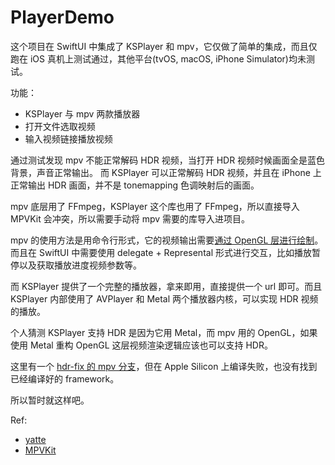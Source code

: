 # PlayerDemo

这个项目在 SwiftUI 中集成了 KSPlayer 和 mpv，它仅做了简单的集成，而且仅跑在 iOS 真机上测试通过，其他平台(tvOS, macOS, iPhone Simulator)均未测试。

功能：

- KSPlayer 与 mpv 两款播放器
- 打开文件选取视频
- 输入视频链接播放视频


通过测试发现 mpv 不能正常解码 HDR 视频，当打开 HDR 视频时候画面全是蓝色背景，声音正常输出。
而 KSPlayer 可以正常解码 HDR 视频，并且在 iPhone 上正常输出 HDR 画面，并不是 tonemapping 色调映射后的画面。

mpv 底层用了 FFmpeg，KSPlayer 这个库也用了 FFmpeg，所以直接导入 MPVKit 会冲突，所以需要手动将 mpv 需要的库导入进项目。

mpv 的使用方法是用命令行形式，它的视频输出需要[通过 OpenGL 层进行绘制](https://github.com/FaiChou/PlayerDemo-iOS/blob/main/PlayerDemoIOS/MPV/MPVViewController.swift#L121C17-L121C42)。而且在 SwiftUI 中需要使用 delegate + Represental 形式进行交互，比如播放暂停以及获取播放进度视频参数等。

而 KSPlayer 提供了一个完整的播放器，拿来即用，直接提供一个 url 即可。而且 KSPlayer 内部使用了 AVPlayer 和 Metal 两个播放器内核，可以实现 HDR 视频的播放。

个人猜测 KSPlayer 支持 HDR 是因为它用 Metal，而 mpv 用的 OpenGL，如果使用 Metal 重构 OpenGL 这层视频渲染逻辑应该也可以支持 HDR。

这里有一个 [hdr-fix 的 mpv 分支](https://github.com/plexinc/mpv/tree/alex/hdr-fix)，但在 Apple Silicon 上编译失败，也没有找到已经编译好的 framework。

所以暂时就这样吧。


Ref:

- [yatte](https://github.com/yattee/yattee)
- [MPVKit](https://github.com/cxfksword/MPVKit)
